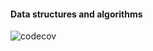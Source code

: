 #### Data structures and algorithms

![codecov](https://codecov.io/gh/hisanibrahim/data-structures-and-algorithms/graph/badge.svg?token=G5RKDK29D7)
